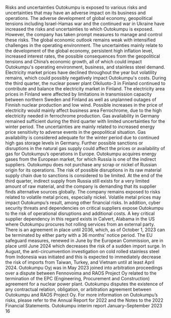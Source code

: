 Risks and uncertainties
Outokumpu is exposed to various risks and uncertainties 
that may have an adverse impact on its business and 
operations. The adverse development of global 
economy, geopolitical tensions including Israel-Hamas 
war and the continued war in Ukraine have increased 
the risks and uncertainties to which Outokumpu is 
exposed. However, the company has taken prompt 
measures to manage and control these risks.
The global economic outlook remains weak with 
intensified challenges in the operating environment. The 
uncertainties mainly relate to the development of the 
global economy, persistent high inflation level, increased 
interest rates, the possible consequences from the 
geopolitical tensions and China’s economic growth, all of 
which could impact Outokumpu's operating environment, 
business, and stainless steel demand.
Electricity market prices have declined throughout the 
year but volatility remains, which could possibly 
negatively impact Outokumpu's costs. During the third 
quarter, the nuclear power plant Olkiluoto-3 in Finland 
continued to contribute and balance the electricity 
market in Finland. The electricity area prices in Finland 
were affected by limitations in transmission capacity 
between northern Sweden and Finland as well as 
unplanned outages of Finnish nuclear production and 
low wind. Possible increases in the price of electricity 
would mainly affect business area Ferrochrome, due to 
the high electricity needed in ferrochrome production. 
Gas availability in Germany remained sufficient during 
the third quarter with limited uncertainties for the winter 
period. The uncertainties are mainly related to increased 
energy price sensitivity to adverse events in the 
geopolitical situation. Gas availability is considered 
adequate for the winter period due to continued high gas 
storage levels in Germany. Further possible sanctions or 
disruptions in the natural gas supply could affect the 
prices or availability of gas for Outokumpu’s operations 
in Europe. Outokumpu acquires energy gases from the 
European market, for which Russia is one of the indirect 
suppliers.
Outokumpu does not purchase any scrap or nickel of 
Russian origin for its operations. The risk of possible 
disruptions in its raw material supply chain due to 
sanctions is considered to be limited. At the end of the 
third quarter, indirect supply from Russia still exists for a 
very limited amount of raw material, and the company is 
demanding that its supplier finds alternative sources 
globally. 
The company remains exposed to risks related to 
volatile metal prices, especially nickel. Volatile metal 
prices may impact Outokumpu’s result, among other 
financial risks.
In addition, cyber security threats and dependencies on 
critical suppliers expose Outokumpu to the risk of 
operational disruptions and additional costs. A key 
critical supplier dependency in this regard exists in 
Calvert, Alabama in the US where Outokumpu procures 
hot rolling services from an external party. There is an 
agreement in place until 2036, which, as of October 1, 
2023 can be terminated by either party with a 36 months’ 
notice period.
The EU safeguard measures, renewed in June by the 
European Commission, are in place until June 2024 
which decreases the risk of a sudden import surge. In 
August, the anti-circumvention investigation on cold 
rolled stainless steel from Indonesia was initiated and 
this is expected to immediately decrease the risk of 
imports from Taiwan, Turkey, and Vietnam until at least 
April 2024.
Outokumpu Oyj was in May 2023 joined into arbitration 
proceedings over a dispute between Fennovoima and 
RAOS Project Oy related to the termination of the EPC 
(Engineering, Procurement and Construction) agreement 
for a nuclear power plant. Outokumpu disputes the 
existence of any contractual relation, obligation, or 
arbitration agreement between Outokumpu and RAOS 
Project Oy.
For more information on Outokumpu’s risks, please refer 
to the Annual Report for 2022 and the Notes to the 2022 
Financial Statements.
Outokumpu interim report January–September 2023      16
